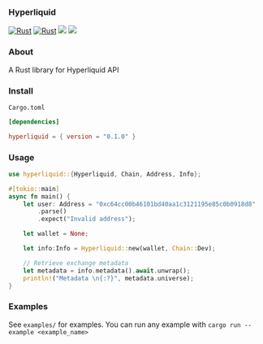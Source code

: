 ### Hyperliquid

[![Rust](https://github.com/dennohpeter/strategy/actions/workflows/general.yml/badge.svg)](https://github.com/dennohpeter/strategy/actions/workflows/general.yml)
[![Rust](https://github.com/dennohpeter/strategy/actions/workflows/audit.yml/badge.svg)](https://github.com/dennohpeter/hyperliquid/actions/workflows/audit.yml)
[![](https://img.shields.io/badge/License-MIT-green.svg)](./LICENSE)
[![](https://img.shields.io/crates/v/hyperliquid)](https://crates.io/crates/hyperliquid)

### About

A Rust library for Hyperliquid API

### Install

`Cargo.toml`

```toml
[dependencies]

hyperliquid = { version = "0.1.0" }
```

### Usage

```rust
use hyperliquid::{Hyperliquid, Chain, Address, Info};

#[tokio::main]
async fn main() {
    let user: Address = "0xc64cc00b46101bd40aa1c3121195e85c0b0918d8"
        .parse()
        .expect("Invalid address");

    let wallet = None;

    let info:Info = Hyperliquid::new(wallet, Chain::Dev);

    // Retrieve exchange metadata
    let metadata = info.metadata().await.unwrap();
    println!("Metadata \n{:?}", metadata.universe);
}
```

### Examples

See `examples/` for examples. You can run any example with `cargo run --example <example_name>`
